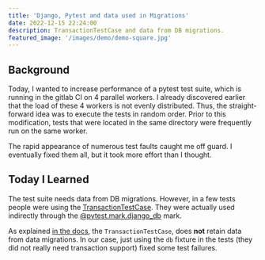 ```yaml
---
title: 'Django, Pytest and data used in Migrations'
date: 2022-12-15 22:24:00
description: TransactionTestCase and data from DB migrations.
featured_image: '/images/demo/demo-square.jpg'
---
```


## Background

Today, I wanted to increase performance of a pytest test suite, which is running in the gitlab CI on 4 parallel workers.
I already discovered earlier that the load of these 4 workers is not evenly distributed. 
Thus, the straight-forward idea was to execute the tests in random order. Prior to this modification, tests that were located in the same directory were frequently run on the same worker.

The rapid appearance of numerous test faults caught me off guard. I eventually fixed them all, but it took more effort than I thought.

## Today I Learned

The test suite needs data from DB migrations. However, in a few tests people were using the [TransactionTestCase](https://docs.djangoproject.com/en/4.1/topics/testing/tools/#django.test.TransactionTestCase).
They were actually used indirectly through the [@pytest.mark.django_db](https://pytest-django.readthedocs.io/en/latest/helpers.html#pytest.mark.django_db) mark.

As explained [in the docs](https://docs.djangoproject.com/en/4.1/topics/testing/overview/#rollback-emulation), the `TransactionTestCase`, does **not** retain data from data migrations.
In our case, just using the `db` fixture in the tests (they did not really need transaction support) fixed some test failures.


